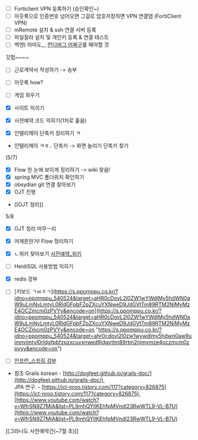 
- [ ] Forticlient VPN 등록하기 (승인확인~)
- [ ] 아웃룩으로 인증번호 넘어오면 그걸로 암호저장하면 VPN 연결댐 (FortiClient VPN)
- [ ] mRemote 설치 & ssh 연결 서버 등록
- [ ] 파일질라 설치 및 개인키 등록 & 연결 테스트
- [ ] 백엔) 아마도,,, [런디버그 어쩌구](https://dev.azure.com/jeffkang/ht-devOps/_wiki/wikis/ht-devOps.wiki/900/BackEnd-Project-Setting(Temp))를 해야할 것 

깃헙~~~~

- [ ] 근로계약서 작성하기 -> 송부
- [ ] 아웃룩 how?

- [ ] 게임 외우기

- [x] 사이트 익히기
- [x] 사전예약 코드 익히기(1차로 훑음)
- [x] 인텔리제이 단축키 정리하기 ㅋ
- 인텔리제이 ㅋㅎ.. 단축키 -> 화면 늘리기 단축키 찾기

(5/7)
- [x] Flow 한 눈에 보이게 정리하기 -> wiki 찾음!
- [x] spring MVC 폴더위치 확인하기
- [x] obsydian git 연결 찾아보기
- [x] OJT 진행
- [[OJT 정리]]

5/8
- [x] OJT 정리 마무ㅡ리
- [x] 어제몬한거! Flow 정리하기
- [x] ㄴ위키 찾아보기
	[사전예약_위키](https://dev.azure.com/jeffkang/ht-devOps/_wiki/wikis/ht-devOps.wiki/423/1)

- [ ] HeidiSQL 사용방법 익히기
- [x] redis 겅부
- [ ] [키보드 ㄱㅂㅈㄱ](https://s.ppomppu.co.kr/?idno=ppomppu_540524&target=aHR0cDovL2l0ZW1wYWdlMy5hdWN0aW9uLmNvLmtyL0RldGFpbFZpZXcuYXNweD9JdGVtTm89RTM2NjMyMzE4OCZmcm0zPVYy&encode=on](https://s.ppomppu.co.kr/?idno=ppomppu_540524&target=aHR0cDovL2l0ZW1wYWdlMy5hdWN0aW9uLmNvLmtyL0RldGFpbFZpZXcuYXNweD9JdGVtTm89RTM2NjMyMzE4OCZmcm0zPVYy&encode=on "https://s.ppomppu.co.kr/?idno=ppomppu_540524&target=ahr0cdovl2l0zw1wywdlmy5hdwn0aw9ulmnvlmtyl0rldgfpbfzpzxcuyxnwed9jdgvttm89rtm2njmymze4oczmcm0zpvyy&encode=on")
- [ ] [인프런_스프링 겅부](https://www.inflearn.com/course/%EC%8A%A4%ED%94%84%EB%A7%81-%EC%9E%85%EB%AC%B8-%EC%8A%A4%ED%94%84%EB%A7%81%EB%B6%80%ED%8A%B8)

- 참조
Grails korean - [http://dogfeet.github.io/grails-doc/](http://dogfeet.github.io/grails-doc/)   
JPA 연구. - [https://ict-nroo.tistory.com/117?category=826875](https://ict-nroo.tistory.com/117?category=826875)   
[https://www.youtube.com/watch?v=WfrSN9Z7MiA&list=PL9mhQYIlKEhfpMVndI23RwWTL9-VL-B7U](https://www.youtube.com/watch?v=WfrSN9Z7MiA&list=PL9mhQYIlKEhfpMVndI23RwWTL9-VL-B7U)

[[그라나도 사전예약건(~7월 초)]]
